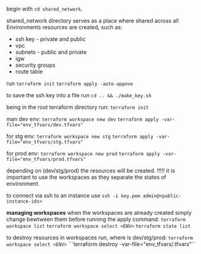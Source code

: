 
begin with ```cd shared_network```.

shared_network directory serves as a place where shared across all Environments resources are created, such as:
- ssh key - private and public
- vpc
- subnets - public and private
- igw
- security groups
- route table

run 
```terraform init```
```terraform apply -auto-appove```

to save the ssh key into a file run
```cd .. && ./make_key.sh```

being in the root terraform directory run:
```terraform init```


man dev env:
```terraform workspace new dev```
```terraform apply -var-file="env_tfvars/dev.tfvars"```

for stg env:
```terraform workspace new stg```
```terraform apply -var-file="env_tfvars/stg.tfvars"```

for prod env:
```terraform workspace new prod```
```terraform apply -var-file="env_tfvars/prod.tfvars"```


depending on <ENV> (dev/stg/prod) the resources will be created.
!!!!!
it is important to use the workspaces as they separate the states of environment.

to connect via ssh to an instance use
```ssh -i key.pem admin@<public-instance-ids>```

**managing workspaces**
when the workspaces are already created simply change bewtween them before running the apply command:
```terraform workspace list```
```terraform workspace select <ENV>```
```terraform state list```

to destroy resources in workspaces run, where <ENV> is dev/stg/prod:
```terraform workspace select <ENV>``` 
```terraform destroy -var-file="env_tfvars/<ENV>.tfvars"``
